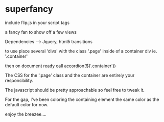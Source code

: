 superfancy
==========
include flip.js in your script tags

a fancy fan to show off a few views

Dependencies --> Jquery, html5 transitions

to use place several 'divs' with the class '.page' inside of a container div ie. '.container'

then on document ready call accordion($('.container'))

The CSS for the '.page' class and the container are entirely your responsibility.

The javascript should be pretty approachable so feel free to tweak it.

For the gap, I've been coloring the containing element the same color as the default color for now.

enjoy the breezee....
